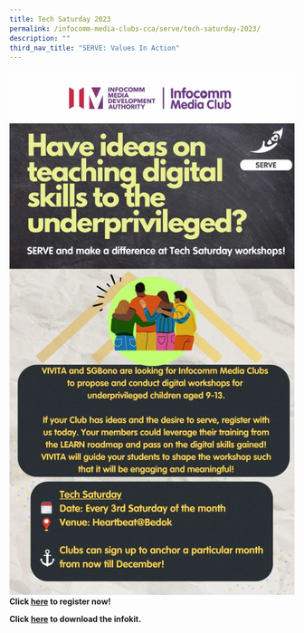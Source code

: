 ```yaml
---
title: Tech Saturday 2023
permalink: /infocomm-media-clubs-cca/serve/tech-saturday-2023/
description: ""
third_nav_title: "SERVE: Values In Action"
---
```

![](/images/icmclub/tech%20saturday.jpg)
**Click [here](https://form.gov.sg/64254b05f5467b0012046e78) to register now!**  

**Click [here](https://go.gov.sg/techsaturday) to download the infokit.**
